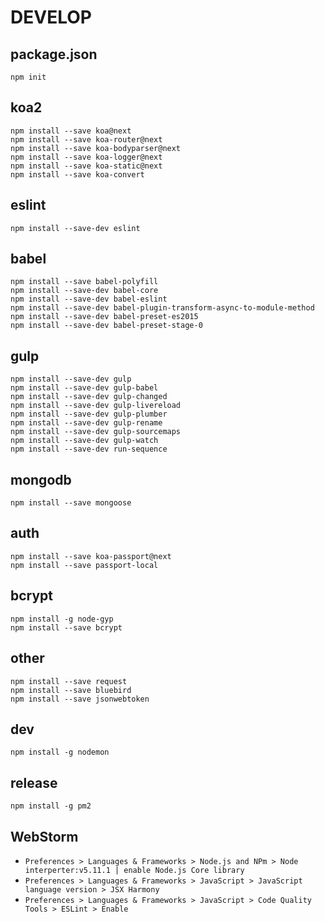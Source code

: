 # DEVELOP

## package.json

```shell
npm init
```

## koa2

```
npm install --save koa@next
npm install --save koa-router@next
npm install --save koa-bodyparser@next
npm install --save koa-logger@next
npm install --save koa-static@next
npm install --save koa-convert
```

## eslint

```
npm install --save-dev eslint
```

## babel

```
npm install --save babel-polyfill
npm install --save-dev babel-core
npm install --save-dev babel-eslint
npm install --save-dev babel-plugin-transform-async-to-module-method
npm install --save-dev babel-preset-es2015
npm install --save-dev babel-preset-stage-0
```

## gulp

```
npm install --save-dev gulp
npm install --save-dev gulp-babel 
npm install --save-dev gulp-changed
npm install --save-dev gulp-livereload
npm install --save-dev gulp-plumber
npm install --save-dev gulp-rename
npm install --save-dev gulp-sourcemaps
npm install --save-dev gulp-watch
npm install --save-dev run-sequence
```

## mongodb

```
npm install --save mongoose
```

## auth

```
npm install --save koa-passport@next
npm install --save passport-local
```

## bcrypt

```
npm install -g node-gyp
npm install --save bcrypt
```

## other

```
npm install --save request
npm install --save bluebird
npm install --save jsonwebtoken
```

## dev

```shell
npm install -g nodemon
```

## release

```
npm install -g pm2
```

## WebStorm

* `Preferences > Languages & Frameworks > Node.js and NPm > Node interperter:v5.11.1 | enable Node.js Core library`
* `Preferences > Languages & Frameworks > JavaScript > JavaScript language version > JSX Harmony`
* `Preferences > Languages & Frameworks > JavaScript > Code Quality Tools > ESLint > Enable`
